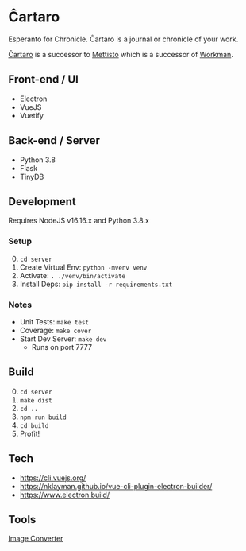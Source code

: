 # Ĉartaro
Esperanto for Chronicle. Ĉartaro is a journal or chronicle of your work.

[Ĉartaro](https://github.com/ccaroon/cartaro) is a successor to
[Mettisto](https://github.com/ccaroon/metiisto) which is a successor of
[Workman](https://github.com/ccaroon/workman).

## Front-end / UI
* Electron
* VueJS
* Vuetify

## Back-end / Server
* Python 3.8
* Flask
* TinyDB

## Development
Requires NodeJS v16.16.x and Python 3.8.x

### Setup
0. `cd server`
1. Create Virtual Env: `python -mvenv venv`
2. Activate: `. ./venv/bin/activate`
3. Install Deps: `pip install -r requirements.txt`

### Notes
* Unit Tests: `make test`
* Coverage: `make cover`
* Start Dev Server: `make dev`
    - Runs on port 7777

## Build
0. `cd server`
1. `make dist`
2. `cd ..`
3. `npm run build`
4. `cd build`
5. Profit!

## Tech
* https://cli.vuejs.org/
* https://nklayman.github.io/vue-cli-plugin-electron-builder/
* https://www.electron.build/

## Tools
[Image Converter](https://anyconv.com/png-to-icns-converter/)
